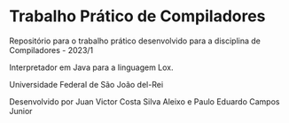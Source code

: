 # Trabalho Prático de Compiladores

Repositório para o trabalho prático desenvolvido para a disciplina de Compiladores - 2023/1

Interpretador em Java para a linguagem Lox.

Universidade Federal de São João del-Rei 

Desenvolvido por Juan Victor Costa Silva Aleixo e Paulo Eduardo Campos Junior
